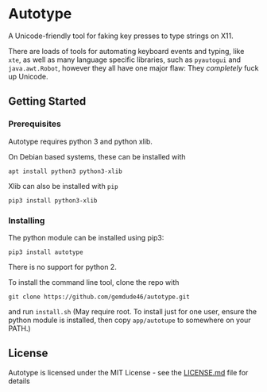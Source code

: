 # Autotype
A Unicode-friendly tool for faking key presses to type strings on X11.

There are loads of tools for automating keyboard events and typing, like `xte`, as well as many language specific libraries, such as `pyautogui` and `java.awt.Robot`, however they all have one major flaw: They *completely* fuck up Unicode.

## Getting Started

### Prerequisites

Autotype requires python 3 and python xlib.

On Debian based systems, these can be installed with

```
apt install python3 python3-xlib
```

Xlib can also be installed with `pip`

```
pip3 install python3-xlib
```

### Installing

The python module can be installed using pip3:

```
pip3 install autotype
```

There is no support for python 2.

To install the command line tool, clone the repo with

```
git clone https://github.com/gemdude46/autotype.git
```

and run `install.sh` (May require root. To install just for one user, ensure the python module is installed, then copy `app/autotupe` to somewhere on your PATH.)

## License

Autotype is licensed under the MIT License - see the [LICENSE.md](LICENSE.md) file for details
